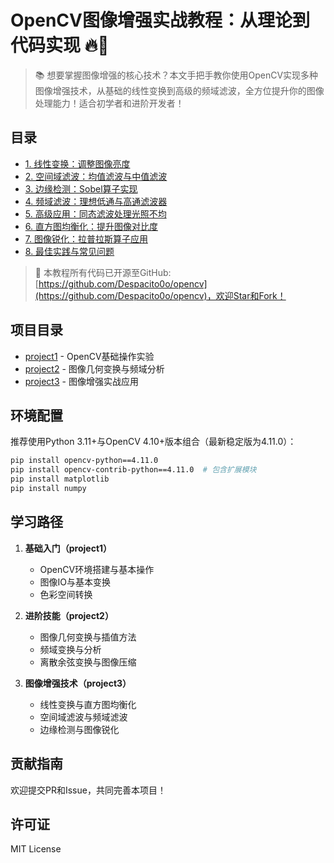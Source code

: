 # OpenCV图像增强实战教程：从理论到代码实现 🔥🚀

> 📚 想要掌握图像增强的核心技术？本文手把手教你使用OpenCV实现多种图像增强技术，从基础的线性变换到高级的频域滤波，全方位提升你的图像处理能力！适合初学者和进阶开发者！

## 目录
- [1. 线性变换：调整图像亮度](#1-线性变换调整图像亮度)
- [2. 空间域滤波：均值滤波与中值滤波](#2-空间域滤波均值滤波与中值滤波)
- [3. 边缘检测：Sobel算子实现](#3-边缘检测sobel算子实现)
- [4. 频域滤波：理想低通与高通滤波器](#4-频域滤波理想低通与高通滤波器)
- [5. 高级应用：同态滤波处理光照不均](#5-高级应用同态滤波处理光照不均)
- [6. 直方图均衡化：提升图像对比度](#6-直方图均衡化提升图像对比度)
- [7. 图像锐化：拉普拉斯算子应用](#7-图像锐化拉普拉斯算子应用)
- [8. 最佳实践与常见问题](#8-最佳实践与常见问题)

> 🌟 本教程所有代码已开源至GitHub: [https://github.com/Despacito0o/opencv](https://github.com/Despacito0o/opencv)，欢迎Star和Fork！

## 项目目录

- [project1](/project1) - OpenCV基础操作实验
- [project2](/project2) - 图像几何变换与频域分析
- [project3](/project3) - 图像增强实战应用

## 环境配置

推荐使用Python 3.11+与OpenCV 4.10+版本组合（最新稳定版为4.11.0）：

```bash
pip install opencv-python==4.11.0
pip install opencv-contrib-python==4.11.0  # 包含扩展模块
pip install matplotlib
pip install numpy
```

## 学习路径

1. **基础入门（project1）**
   - OpenCV环境搭建与基本操作
   - 图像IO与基本变换
   - 色彩空间转换

2. **进阶技能（project2）**
   - 图像几何变换与插值方法
   - 频域变换与分析
   - 离散余弦变换与图像压缩
   
3. **图像增强技术（project3）**
   - 线性变换与直方图均衡化
   - 空间域滤波与频域滤波
   - 边缘检测与图像锐化

## 贡献指南

欢迎提交PR和Issue，共同完善本项目！

## 许可证

MIT License